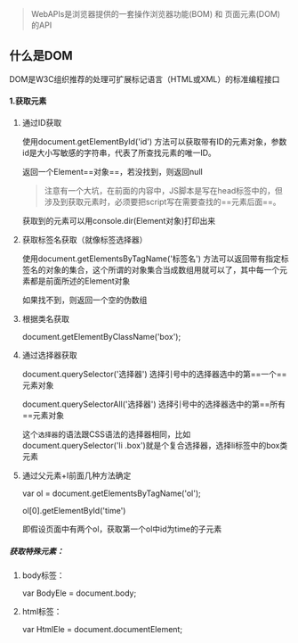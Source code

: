 > WebAPIs是浏览器提供的一套操作浏览器功能(BOM) 和 页面元素(DOM) 的API

## 什么是DOM

DOM是W3C组织推荐的处理可扩展标记语言（HTML或XML）的标准编程接口



#### 1.获取元素

1. 通过ID获取

   使用document.getElementById('id') 方法可以获取带有ID的元素对象，参数id是大小写敏感的字符串，代表了所查找元素的唯一ID。

   返回一个Element==对象==，若没找到，则返回null

   > 注意有一个大坑，在前面的内容中，JS脚本是写在head标签中的，但涉及到获取元素时，必须要把script写在需要查找的==元素后面==。

   获取到的元素可以用console.dir(Element对象)打印出来

2. 获取标签名获取（就像标签选择器）

   使用document.getElementsByTagName('标签名') 方法可以返回带有指定标签名的对象的集合，这个所谓的对象集合当成数组用就可以了，其中每一个元素都是前面所述的Element对象

   如果找不到，则返回一个空的伪数组

3. 根据类名获取

   document.getElementByClassName('box');

4. 通过选择器获取

   document.querySelector('选择器') 选择引号中的选择器选中的第==一个==元素对象

   document.querySelectorAll('选择器') 选择引号中的选择器选中的第==所有==元素对象

   这个`选择器`的语法跟CSS语法的选择器相同，比如 document.querySelector('li .box')就是个复合选择器，选择li标签中的box类元素

5. 通过父元素+I前面几种方法确定

   var ol = document.getElementsByTagName('ol');

   ol[0].getElementById('time')

   即假设页面中有两个ol，获取第一个ol中id为time的子元素

##### 获取特殊元素：

1. body标签：

   var BodyEle = document.body;

2. html标签：

   var HtmlEle = document.documentElement;
